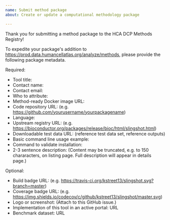 ```yaml
---
name: Submit method package
about: Create or update a computational methodology package

---
```


Thank you for submitting a method package to the HCA DCP Methods Registry!

To expedite your package's addition to https://prod.data.humancellatlas.org/analyze/methods,
please provide the following package metadata.

Required:
- Tool title: 
- Contact name: 
- Contact email: 
- Who to attribute: 
- Method-ready Docker image URL:
- Code repository URL: (e.g. https://github.com/yourusername/yourpackagename)
- Language: 
- Upstream registry URL: (e.g. https://bioconductor.org/packages/release/bioc/html/slingshot.html)
- Downloadable test data URL: (reference test data set, reference outputs)
- Basic command line usage example:
- Command to validate installation:
- 2-3 sentence description: (Content may be truncated, e.g. to 150 chararacters, on listing page.  Full description will appear in details page.)

Optional:
- Build badge URL: (e.g. https://travis-ci.org/kstreet13/slingshot.svg?branch=master)
- Coverage badge URL: (e.g. https://img.shields.io/codecov/c/github/kstreet13/slingshot/master.svg)
- Logo or screenshot: (Attach to this GitHub issue.)
- Implementation of this tool in an active portal: URL
- Benchmark dataset: URL

